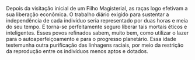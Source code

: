 ﻿Depois da visitação inicial de um Filho Magisterial, as raças logo efetivam a sua liberação econômica. O trabalho diário exigido para sustentar a independência de cada indivíduo seria representado por duas horas e meia do seu tempo. E torna-se perfeitamente seguro liberar tais mortais éticos e inteligentes. Esses povos refinados sabem, muito bem, como utilizar o lazer para o autoaperfeiçoamento e para o progresso planetário. Essa idade testemunha outra purificação das linhagens raciais, por meio da restrição da reprodução entre os indivíduos menos aptos e dotados.